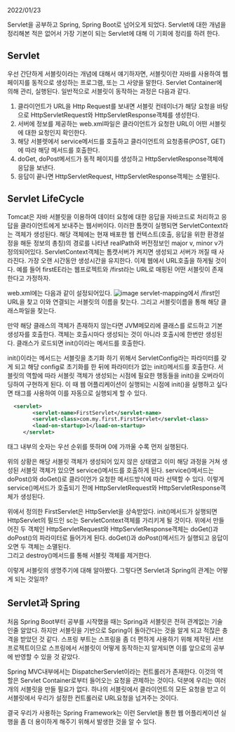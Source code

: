 2022/01/23

Servlet을 공부하고 Spring, Spring Boot로 넘어오게 되었다. Servlet에 대한 개념을 정리해본 적은 없어서 가장 기본이 되는 Servlet에 
대해 이 기회에 정리를 하려 한다.

## Servlet
우선 간단하게 서블릿이라는 개념에 대해서 얘기하자면, 서블릿이란 자바를 사용하여 웹 페이지를 동적으로 생성하는 프로그램, 또는 그 사양을 
말한다. Servlet Container에 의해 관리, 실행된다. 일반적으로 서블릿이 동작하는 과정은 다음과 같다.
1. 클라이언트가 URL을 Http Request를 보내면 서블릿 컨테이너가 해당 요청을 바탕으로 HttpServletRequest와 HttpServletResponse객체를 
생성한다.
2. 서버에 정보를 제공하는 web.xml파일은 클라이언트가 요청한 URL이 어떤 서블릿에 대한 요청인지 확인한다. 
3. 해당 서블렛에서 service메서드를 호출하고 클라이언트의 요청종류(POST, GET)에 따라 해당 메서드를 호출한다.
4. doGet, doPost메서드가 동적 페이지를 생성하고 HttpServletResponse객체에 응답을 보낸다.
5. 응답이 끝나면 HttpServletRequest, HttpServletResponse객체는 소멸된다.

## Servlet LifeCycle
Tomcat은 자바 서블릿을 이용하여 데이터 요청에 대한 응답을 자바코드로 처리하고 응답을 클라이언트에게 보내주는 웹서버이다.
이러한 톰캣이 실행되면 ServletContext라는 객체가 생성된다. 해당 객체에는 현재 배포한 웹 컨텍스트(호출, 응답을 위한 환경설정을 해둔 정보의 총칭)의 경로를 나타낸 realPath와 버전정보인 major v, minor v가 정의되어있다. ServletContext객체는 톰캣서버가 켜지면 생성되고 서버가 꺼질 때 사라진다. 가장 오랜 시간동안 생성시간을 유지한다.
이제 웹에서 URL호출을 하게될 것이다. 예를 들어 firstEE라는 웹프로젝트와 /first라는 URL로 매핑된 어떤 서블릿이 존재한다고 가정하자.  

web.xml에는 다음과 같이 설정되어있다.
![image](https://user-images.githubusercontent.com/81364044/150684613-16c7b8d6-cee8-4575-98ea-0c2b1697794f.png)
servlet-mapping에서 /first인 URL을 찾고 이와 연결되는 서블릿의 이름을 찾는다. 그리고 서블릿이름을 통해 해당 클래스파일을 찾는다.  

 만약 해당 클래스의 객체가 존재하지 않는다면 JVM메모리에 클래스를 로드하고 기본 생성자를 호출한다. 객체는 호출시마다 생성되는 것이 아니라 호출시에 한번만 생성된다. 클래스가 로드되면 init()이라는 메서드를 호출한다.  
 
init()이라는 메서드는 서블릿을 초기화 하기 위해서 ServletConfig라는 파라미터를 갖게 되고 해당 config로 초기화를 한 뒤에 파라미터가 없는 init()메서드를 호출한다. 서블릿의 역할에 따라 서블릿 객체가 생성되는 시점에 필요한 행동들을 init()을 오버라이딩하여 구현하게 된다. 이 때 웹 어플리케이션이 실행되는 시점에 init()을 실행하고 싶다면 <load-on-startup>태그를 사용하여 이를 자동으로 실행되게 할 수 있다.
```xml
  <servlet>
        <servlet-name>FirstServlet</servlet-name>
        <servlet-class>com.my.first.FirstServlet</servlet-class>
        <load-on-startup>1</load-on-startup>
     </servlet>
```
태그 내부의 숫자는 우선 순위를 뜻하며 0에 가까울 수록 먼저 실행된다.  
  
위의 상황은 해당 서블릿 객체가 생성되어 있지 않은 상태였고 이미 해당 과정을 거쳐 생성된 서블릿 객체가 있으면 service()메서드를 호출하게 된다. service()메서드는 doPost()와 doGet()로 클라이언가 요청한 메서드방식에 따라 선택할 수 있다. 이렇게 service()메서드가 호출되기 전에 HttpServletRequest와 HttpServletResponse객체가 생성된다.  
  
  위에서 정의한 FirstServlet은 HttpServlet을 상속받았다. init()메서드가 실행되면 HttpServlet의 필드인 sc는 ServletContext객체를 가리키게 될 것이다. 위에서 만들어진 두 객체인 HttpServletRequest와 HttpServletResponse객체는 doGet()과 doPost()의 파라미터로 들어가게 된다. doGet()과 doPost()메서드가 실행되고 응답이 오면 두 객체는 소멸된다.  
 그리고 destroy()메서드를 통해 서블릿 객체를 제거한다.  
  
  이렇게 서블릿의 생명주기에 대해 알아봤다.
그렇다면 Servlet과 Spring의 관계는 어떻게 되는 것일까?

## Servlet과 Spring
처음 Spring Boot부터 공부를 시작했을 때는 Spring과 서블릿은 전혀 관계없는 기술인줄 알았다. 하지만 서블릿을 기반으로 Spring이 돌아간다는 
것을 알게 되고 적잖은 충격을 받았던 것 같다. 스프링 부트는 스프링을 좀 더 편하게 사용하기 위해 제작된 서브 프로젝트이므로 스프링에서 
서블릿이 어떻게 동작하는지 알게되면 이를 앞으로의 공부에 반영할 수 있을 것 같았다.  
 
Spring MVC내부에서는 DispatcherServlet이라는 컨트롤러가 존재한다. 이것의 역할은 Servlet Container로부터 들어오는 요청을 
관제하는 것이다. 덕분에 우리는 여러개의 서블릿을 만들 필요가 없다. 하나의 서블릿에서 클라이언트의 모든 요청을 받고 이 서블릿에서 
우리가 설정한 컨트롤러로 URL요청을 넘겨주는 것이다.  
 
  결국 우리가 사용하는 Spring Framework는 이런 Servlet을 통한 웹 어플리케이션 실행을 좀 더 용이하게 해주기 위해서 발생한 것을 알 수 있다.
